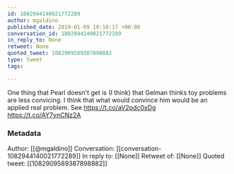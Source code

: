 ```yaml
---
id: 1082944140021772289
author: mgaldino
published_date: 2019-01-09 10:16:17 +00:00
conversation_id: 1082944140021772289
in_reply_to: None
retweet: None
quoted_tweet: 1082909589387898882
type: tweet
tags:

---
```


One thing that Pearl doesn't get is (I think) that Gelman thinks toy problems are less convicing. I think that what would convince him would be an applied real problem. See https://t.co/aV2pdc0xDg https://t.co/AY7ynCNz2A

### Metadata

Author: [[@mgaldino]]
Conversation: [[conversation-1082944140021772289]]
In reply to: [[None]]
Retweet of: [[None]]
Quoted tweet: [[1082909589387898882]]
